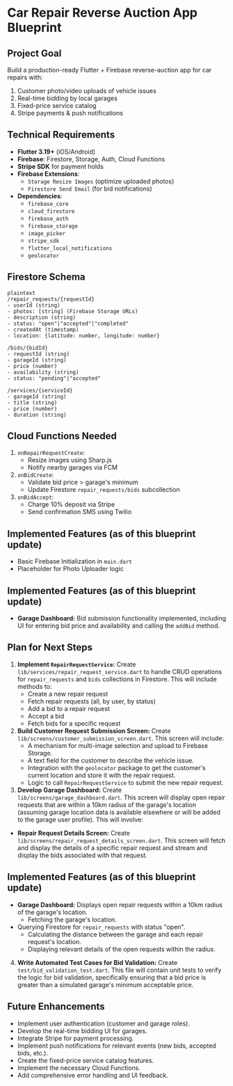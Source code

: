 # Car Repair Reverse Auction App Blueprint

## Project Goal

Build a production-ready Flutter + Firebase reverse-auction app for car repairs with:
1. Customer photo/video uploads of vehicle issues
2. Real-time bidding by local garages
3. Fixed-price service catalog
4. Stripe payments & push notifications

## Technical Requirements

- **Flutter 3.19+** (iOS/Android)
- **Firebase**: Firestore, Storage, Auth, Cloud Functions
- **Stripe SDK** for payment holds
- **Firebase Extensions**:
    - `Storage Resize Images` (optimize uploaded photos)
    - `Firestore Send Email` (for bid notifications)
- **Dependencies**:
    - `firebase_core`
    - `cloud_firestore`
    - `firebase_auth`
    - `firebase_storage`
    - `image_picker`
    - `stripe_sdk`
    - `flutter_local_notifications`
    - `geolocator`

## Firestore Schema

```
plaintext
/repair_requests/{requestId}
- userId (string)
- photos: [string] (Firebase Storage URLs)
- description (string)
- status: "open"|"accepted"|"completed"
- createdAt (timestamp)
- location: {latitude: number, longitude: number}

/bids/{bidId}
- requestId (string)
- garageId (string)
- price (number)
- availability (string)
- status: "pending"|"accepted"

/services/{serviceId}
- garageId (string)
- title (string)
- price (number)
- duration (string)
```
## Cloud Functions Needed

1.  `onRepairRequestCreate`:
    - Resize images using Sharp.js
    - Notify nearby garages via FCM
2.  `onBidCreate`:
    - Validate bid price > garage's minimum
    - Update Firestore `repair_requests/bids` subcollection
3.  `onBidAccept`:
    - Charge 10% deposit via Stripe
    - Send confirmation SMS using Twilio

## Implemented Features (as of this blueprint update)

- Basic Firebase Initialization in `main.dart`
- Placeholder for Photo Uploader logic

## Implemented Features (as of this blueprint update)

- **Garage Dashboard:** Bid submission functionality implemented, including UI for entering bid price and availability and calling the `addBid` method.

## Plan for Next Steps

1.  **Implement `RepairRequestService`:** Create `lib/services/repair_request_service.dart` to handle CRUD operations for `repair_requests` and `bids` collections in Firestore. This will include methods to:
    - Create a new repair request
    - Fetch repair requests (all, by user, by status)
    - Add a bid to a repair request
    - Accept a bid
    - Fetch bids for a specific request
2.  **Build Customer Request Submission Screen:** Create `lib/screens/customer_submission_screen.dart`. This screen will include:
    - A mechanism for multi-image selection and upload to Firebase Storage.
    - A text field for the customer to describe the vehicle issue.
    - Integration with the `geolocator` package to get the customer's current location and store it with the repair request.
    - Logic to call `RepairRequestService` to submit the new repair request.
3.  **Develop Garage Dashboard:** Create `lib/screens/garage_dashboard.dart`. This screen will display open repair requests that are within a 10km radius of the garage's location (assuming garage location data is available elsewhere or will be added to the garage user profile). This will involve:
- **Repair Request Details Screen:** Create `lib/screens/repair_request_details_screen.dart`. This screen will fetch and display the details of a specific repair request and stream and display the bids associated with that request.

## Implemented Features (as of this blueprint update)

- **Garage Dashboard:** Displays open repair requests within a 10km radius of the garage's location.
    - Fetching the garage's location.
- Querying Firestore for `repair_requests` with status "open".
    - Calculating the distance between the garage and each repair request's location.
    - Displaying relevant details of the open requests within the radius.
4.  **Write Automated Test Cases for Bid Validation:** Create `test/bid_validation_test.dart`. This file will contain unit tests to verify the logic for bid validation, specifically ensuring that a bid price is greater than a simulated garage's minimum acceptable price.

## Future Enhancements

- Implement user authentication (customer and garage roles).
- Develop the real-time bidding UI for garages.
- Integrate Stripe for payment processing.
- Implement push notifications for relevant events (new bids, accepted bids, etc.).
- Create the fixed-price service catalog features.
- Implement the necessary Cloud Functions.
- Add comprehensive error handling and UI feedback.